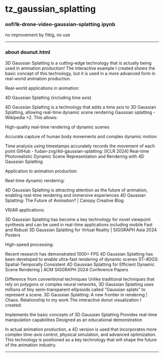 # tz_gaussian_splatting

### oofi1k-drone-video-gaussian-splatting.ipynb

no improvement by fittig, no use

---

### about dounut.html

3D Gaussian Splatting is a cutting-edge technology that is actually being used in animation production! The interactive example I created shows the basic concept of this technology, but it is used in a more advanced form in real-world animation production.

Real-world applications in animation:

4D Gaussian Splatting (including time axis)

4D Gaussian Splatting is a technology that adds a time axis to 3D Gaussian Splatting, allowing real-time dynamic scene rendering Gaussian splatting - Wikipedia +2. This allows:

High-quality real-time rendering of dynamic scenes

Accurate capture of human body movements and complex dynamic motion

Time analysis using timestamps accurately records the movement of each point GitHub - fudan-zvg/4d-gaussian-splatting: [ICLR 2024] Real-time Photorealistic Dynamic Scene Representation and Rendering with 4D Gaussian Splatting

Application to animation production

Real-time dynamic rendering:

4D Gaussian Splatting is attracting attention as the future of animation, enabling real-time rendering and immersive experiences 4D Gaussian Splatting: The Future of Animation? | Canopy Creative Blog

VR/AR applications:

3D Gaussian Splatting has become a key technology for novel viewpoint synthesis and can be used in real-time applications including mobile Fast and Robust 3D Gaussian Splatting for Virtual Reality | SIGGRAPH Asia 2024 Posters

High-speed processing:

Recent research has demonstrated 1000+ FPS 4D Gaussian Splatting has been developed to enable ultra-fast rendering of dynamic scenes ST-4DGS: Spatial-Temporally Consistent 4D Gaussian Splatting for Efficient Dynamic Scene Rendering | ACM SIGGRAPH 2024 Conference Papers

Difference from conventional techniques
Unlike traditional techniques that rely on polygons or complex neural networks, 3D Gaussian Splatting uses millions of tiny semi-transparent ellipsoids called "Gaussian splats" to represent a scene. 3D Gaussian Splatting: A new frontier in rendering | Chaos.
Relationship to my work
The interactive donut visualization I created:

Implements the basic concepts of 3D Gaussian Splatting
Provides real-time manipulation capabilities
Designed as an educational demonstration

In actual animation production, a 4D version is used that incorporates more complex time-axis control, physical simulation, and advanced optimization. This technology is positioned as a key technology that will shape the future of the animation industry.

---
